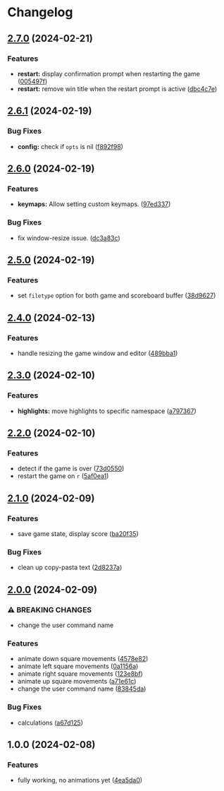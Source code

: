 # Changelog

## [2.7.0](https://github.com/NStefan002/2048.nvim/compare/v2.6.1...v2.7.0) (2024-02-21)


### Features

* **restart:** display confirmation prompt when restarting the game ([005497f](https://github.com/NStefan002/2048.nvim/commit/005497ff51883cd3f9859a6f2c38c589ec1f3013))
* **restart:** remove win title when the restart prompt is active ([dbc4c7e](https://github.com/NStefan002/2048.nvim/commit/dbc4c7e6b365bf46863b93c3017cef0a25f6d7bf))

## [2.6.1](https://github.com/NStefan002/2048.nvim/compare/v2.6.0...v2.6.1) (2024-02-19)


### Bug Fixes

* **config:** check if `opts` is nil ([f892f98](https://github.com/NStefan002/2048.nvim/commit/f892f98b1070c1a07d51cb5665507f3c36f700e1))

## [2.6.0](https://github.com/NStefan002/2048.nvim/compare/v2.5.0...v2.6.0) (2024-02-19)


### Features

* **keymaps:** Allow setting custom keymaps. ([97ed337](https://github.com/NStefan002/2048.nvim/commit/97ed337185383aec8de24d4adb28bac834e5a1b8))


### Bug Fixes

* fix window-resize issue. ([dc3a83c](https://github.com/NStefan002/2048.nvim/commit/dc3a83c17106425cd40429a89ed69d5be43dae25))

## [2.5.0](https://github.com/NStefan002/2048.nvim/compare/v2.4.0...v2.5.0) (2024-02-19)


### Features

* set `filetype` option for both game and scoreboard buffer ([38d9627](https://github.com/NStefan002/2048.nvim/commit/38d9627875397321098235989889ac3b551c9507))

## [2.4.0](https://github.com/NStefan002/2048.nvim/compare/v2.3.0...v2.4.0) (2024-02-13)


### Features

* handle resizing the game window and editor ([489bba1](https://github.com/NStefan002/2048.nvim/commit/489bba16d1d1d69fa85c26039a56f58c5bf87651))

## [2.3.0](https://github.com/NStefan002/2048.nvim/compare/v2.2.0...v2.3.0) (2024-02-10)


### Features

* **highlights:** move highlights to specific namespace ([a797367](https://github.com/NStefan002/2048.nvim/commit/a7973673842b3e36fb98c4321fc9bc5a9fd1b70a))

## [2.2.0](https://github.com/NStefan002/2048.nvim/compare/v2.1.0...v2.2.0) (2024-02-10)


### Features

* detect if the game is over ([73d0550](https://github.com/NStefan002/2048.nvim/commit/73d0550b21919b1993d7901c0417c1ef97bbca3e))
* restart the game on `r` ([5af0ea1](https://github.com/NStefan002/2048.nvim/commit/5af0ea1a25bbdb0622383cf807342cdbe756f99e))

## [2.1.0](https://github.com/NStefan002/2048.nvim/compare/v2.0.0...v2.1.0) (2024-02-09)


### Features

* save game state, display score ([ba20f35](https://github.com/NStefan002/2048.nvim/commit/ba20f35858b83373698f5d86cecfa089727ddc8f))


### Bug Fixes

* clean up copy-pasta text ([2d8237a](https://github.com/NStefan002/2048.nvim/commit/2d8237a4d1ec381c44018f4c549884a37eec360a))

## [2.0.0](https://github.com/NStefan002/2048.nvim/compare/v1.0.0...v2.0.0) (2024-02-09)


### ⚠ BREAKING CHANGES

* change the user command name

### Features

* animate down square movements ([4578e82](https://github.com/NStefan002/2048.nvim/commit/4578e825e08de42539ceab7410721950726bf366))
* animate left square movements ([0a1156a](https://github.com/NStefan002/2048.nvim/commit/0a1156a99e01f1363ac2f009fdfbdf6c6f6181df))
* animate right square movements ([123e8bf](https://github.com/NStefan002/2048.nvim/commit/123e8bf8bee517bf209fd817d90f1e3f091f4417))
* animate up square movements ([a71e61c](https://github.com/NStefan002/2048.nvim/commit/a71e61cdd005d1c5c2fb8e4eda4ef833293e89ec))
* change the user command name ([83845da](https://github.com/NStefan002/2048.nvim/commit/83845da74872eb56089ca5556395894f830199b5))


### Bug Fixes

* calculations ([a67d125](https://github.com/NStefan002/2048.nvim/commit/a67d125878d444ca596e3e1bc93c168ce3f7b959))

## 1.0.0 (2024-02-08)


### Features

* fully working, no animations yet ([4ea5da0](https://github.com/NStefan002/2048.nvim/commit/4ea5da00e699e5dd5142cef48df8294bd5bc41f5))
